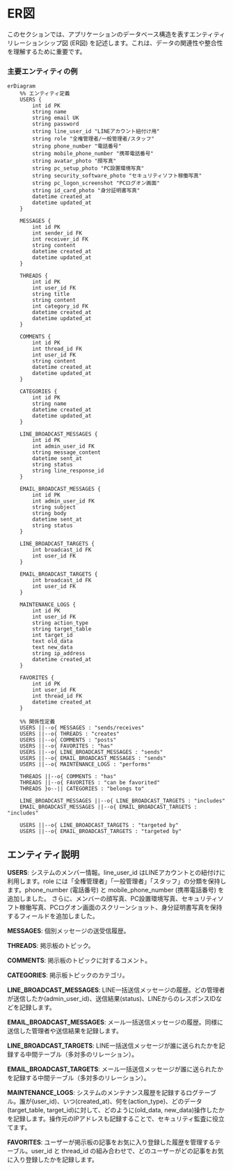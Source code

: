 # ER図

このセクションでは、アプリケーションのデータベース構造を表すエンティティリレーションシップ図 (ER図) を記述します。これは、データの関連性や整合性を理解するために重要です。

### 主要エンティティの例

```mermaid
erDiagram
    %% エンティティ定義
    USERS {
        int id PK
        string name
        string email UK
        string password
        string line_user_id "LINEアカウント紐付け用"
        string role "全権管理者/一般管理者/スタッフ"
        string phone_number "電話番号"
        string mobile_phone_number "携帯電話番号"
        string avatar_photo "顔写真"
        string pc_setup_photo "PC設置環境写真"
        string security_software_photo "セキュリティソフト稼働写真"
        string pc_logon_screenshot "PCログオン画面"
        string id_card_photo "身分証明書写真"
        datetime created_at
        datetime updated_at
    }

    MESSAGES {
        int id PK
        int sender_id FK
        int receiver_id FK
        string content
        datetime created_at
        datetime updated_at
    }

    THREADS {
        int id PK
        int user_id FK
        string title
        string content
        int category_id FK
        datetime created_at
        datetime updated_at
    }

    COMMENTS {
        int id PK
        int thread_id FK
        int user_id FK
        string content
        datetime created_at
        datetime updated_at
    }

    CATEGORIES {
        int id PK
        string name
        datetime created_at
        datetime updated_at
    }

    LINE_BROADCAST_MESSAGES {
        int id PK
        int admin_user_id FK
        string message_content
        datetime sent_at
        string status
        string line_response_id
    }

    EMAIL_BROADCAST_MESSAGES {
        int id PK
        int admin_user_id FK
        string subject
        string body
        datetime sent_at
        string status
    }

    LINE_BROADCAST_TARGETS {
        int broadcast_id FK
        int user_id FK
    }

    EMAIL_BROADCAST_TARGETS {
        int broadcast_id FK
        int user_id FK
    }

    MAINTENANCE_LOGS {
        int id PK
        int user_id FK
        string action_type
        string target_table
        int target_id
        text old_data
        text new_data
        string ip_address
        datetime created_at
    }

    FAVORITES {
        int id PK
        int user_id FK
        int thread_id FK
        datetime created_at
    }

    %% 関係性定義
    USERS ||--o{ MESSAGES : "sends/receives"
    USERS ||--o{ THREADS : "creates"
    USERS ||--o{ COMMENTS : "posts"
    USERS ||--o{ FAVORITES : "has"
    USERS ||--o{ LINE_BROADCAST_MESSAGES : "sends"
    USERS ||--o{ EMAIL_BROADCAST_MESSAGES : "sends"
    USERS ||--o{ MAINTENANCE_LOGS : "performs"
    
    THREADS ||--o{ COMMENTS : "has"
    THREADS ||--o{ FAVORITES : "can be favorited"
    THREADS }o--|| CATEGORIES : "belongs to"
    
    LINE_BROADCAST_MESSAGES ||--o{ LINE_BROADCAST_TARGETS : "includes"
    EMAIL_BROADCAST_MESSAGES ||--o{ EMAIL_BROADCAST_TARGETS : "includes"
    
    USERS ||--o{ LINE_BROADCAST_TARGETS : "targeted by"
    USERS ||--o{ EMAIL_BROADCAST_TARGETS : "targeted by"
```

## エンティティ説明

**USERS**: システムのメンバー情報。line_user_id はLINEアカウントとの紐付けに利用します。role には「全権管理者」「一般管理者」「スタッフ」の分類を保持します。phone_number (電話番号) と mobile_phone_number (携帯電話番号) を追加しました。
さらに、メンバーの顔写真、PC設置環境写真、セキュリティソフト稼働写真、PCログオン画面のスクリーンショット、身分証明書写真を保持するフィールドを追加しました。

**MESSAGES**: 個別メッセージの送受信履歴。

**THREADS**: 掲示板のトピック。

**COMMENTS**: 掲示板のトピックに対するコメント。

**CATEGORIES**: 掲示板トピックのカテゴリ。

**LINE_BROADCAST_MESSAGES**: LINE一括送信メッセージの履歴。どの管理者が送信したか(admin_user_id)、送信結果(status)、LINEからのレスポンスIDなどを記録します。

**EMAIL_BROADCAST_MESSAGES**: メール一括送信メッセージの履歴。同様に送信した管理者や送信結果を記録します。

**LINE_BROADCAST_TARGETS**: LINE一括送信メッセージが誰に送られたかを記録する中間テーブル（多対多のリレーション）。

**EMAIL_BROADCAST_TARGETS**: メール一括送信メッセージが誰に送られたかを記録する中間テーブル（多対多のリレーション）。

**MAINTENANCE_LOGS**: システムのメンテナンス履歴を記録するログテーブル。誰が(user_id)、いつ(created_at)、何を(action_type)、どのデータ(target_table, target_id)に対して、どのように(old_data, new_data)操作したかを記録します。操作元のIPアドレスも記録することで、セキュリティ監査に役立てます。

**FAVORITES**: ユーザーが掲示板の記事をお気に入り登録した履歴を管理するテーブル。user_id と thread_id の組み合わせで、どのユーザーがどの記事をお気に入り登録したかを記録します。
